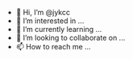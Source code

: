 - 👋 Hi, I’m @jykcc
- 👀 I’m interested in ...
- 🌱 I’m currently learning ...
- 💞️ I’m looking to collaborate on ...
- 📫 How to reach me ...

<!---
jykcc/jykcc is a ✨ special ✨ repository because its `README.md` (this file) appears on your GitHub profile.
You can click the Preview link to take a look at your changes.
--->
